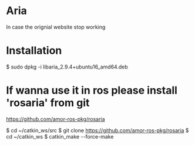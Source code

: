# Aria
In case the orignial website stop working


# Installation
$ sudo dpkg -i libaria_2.9.4+ubuntu16_amd64.deb 

# If wanna use it in ros please install 'rosaria' from git
https://github.com/amor-ros-pkg/rosaria

$ cd ~/catkin_ws/src
$ git clone https://github.com/amor-ros-pkg/rosaria
$ cd ~/catkin_ws
$ catkin_make --force-make
